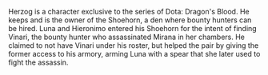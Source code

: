 
Herzog is a character exclusive to the series of Dota: Dragon's Blood.
He keeps and is the owner of the Shoehorn, a den where bounty hunters can be hired.
Luna and Hieronimo entered his Shoehorn for the intent of finding Vinari, the bounty hunter who assassinated  Mirana in her chambers. He claimed to not have Vinari under his roster, but helped the pair by giving the former access to his armory, arming Luna with a spear that she later used to fight the assassin.

